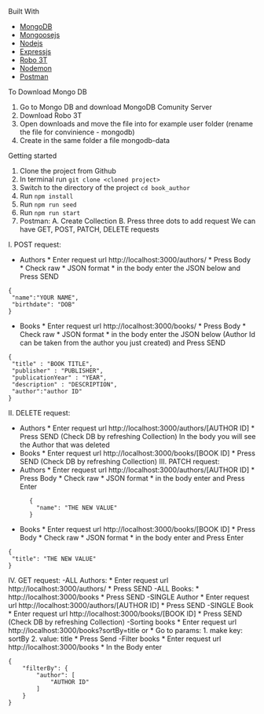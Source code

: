 Built With
* [MongoDB](https://www.mongodb.com/)
* [Mongoosejs](https://mongoosejs.com/)
* [Nodejs](https://nodejs.org/en/)
* [Expressjs](https://expressjs.com/)
* [Robo 3T](https://robomongo.org/)
* [Nodemon](https://nodemon.io/)
* [Postman](https://www.postman.com/)

To Download Mongo DB
1. Go to Mongo DB and download MongoDB Comunity Server
2. Download Robo 3T
3. Open downloads and move the file into for example user folder (rename the file for convinience - mongodb)
4. Create in the same folder a file mongodb-data

Getting started

1. Clone the project from Github
2. In terminal run 
```git clone <cloned project>```
3. Switch to the directory of the project
```cd book_author```
4. Run 
```npm install```
5. Run 
```npm run seed```
6. Run 
```npm run start```
7. Postman:
          A. Create Collection
          B. Press three dots to add request
We can have GET, POST, PATCH, DELETE requests

I. POST request:
- Authors
      * Enter request url http://localhost:3000/authors/
      * Press Body
      * Check raw
      * JSON format
      * in the body enter the JSON below and Press SEND
```
{
 "name":"YOUR NAME",
 "birthdate": "DOB"
}
```
- Books
      * Enter request url http://localhost:3000/books/
      * Press Body
      * Check raw
      * JSON format
      * in the body enter the JSON below (Author Id can be taken from the author you just created) and Press SEND
```
{
 "title" : "BOOK TITLE",
 "publisher" : "PUBLISHER",
 "publicationYear" : "YEAR",
 "description" : "DESCRIPTION",
 "author":"author ID"    
}
```      
II. DELETE request:
- Authors
      * Enter request url http://localhost:3000/authors/[AUTHOR ID]
      * Press SEND
      (Check DB by refreshing Collection)
      In the body you will see the Author that was deleted
- Books
      * Enter request url http://localhost:3000/books/[BOOK ID]
      * Press SEND
      (Check DB by refreshing Collection)
III. PATCH request:
- Authors
      * Enter request url http://localhost:3000/authors/[AUTHOR ID]
      * Press Body
      * Check raw
      * JSON format
      * in the body enter and Press Enter
```
      {
        "name": "THE NEW VALUE"
      }
```
- Books
      * Enter request url http://localhost:3000/books/[BOOK ID]
      * Press Body
      * Check raw
      * JSON format
      * in the body enter and Press Enter
```
{
 "title": "THE NEW VALUE"
}
```
IV. GET request:
-ALL Authors:
      * Enter request url http://localhost:3000/authors/
      * Press SEND
-ALL Books:
      * http://localhost:3000/books
      * Press SEND
-SINGLE Author
      * Enter request url http://localhost:3000/authors/[AUTHOR ID]
      * Press SEND
-SINGLE Book
      * Enter request url http://localhost:3000/books/[BOOK ID]
      * Press SEND
   (Check DB by refreshing Collection)
-Sorting books 
      * Enter request url http://localhost:3000/books?sortBy=title
     or 
      * Go to params:
       1. make key: sortBy
       2. value: title
      * Press Send
-Filter books
      * Enter request url http://localhost:3000/books
      * In the Body enter
``` 
{
    "filterBy": {
        "author": [
            "AUTHOR ID"
        ]
    }
}
```
